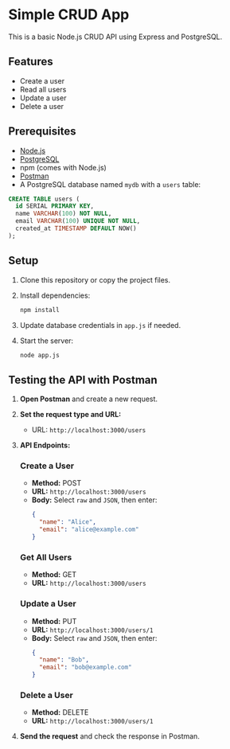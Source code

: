 # Simple CRUD App

This is a basic Node.js CRUD API using Express and PostgreSQL.

## Features

- Create a user
- Read all users
- Update a user
- Delete a user

## Prerequisites

- [Node.js](https://nodejs.org/)
- [PostgreSQL](https://www.postgresql.org/)
- npm (comes with Node.js)
- [Postman](https://www.postman.com/)
- A PostgreSQL database named `mydb` with a `users` table:

```sql
CREATE TABLE users (
  id SERIAL PRIMARY KEY,
  name VARCHAR(100) NOT NULL,
  email VARCHAR(100) UNIQUE NOT NULL,
  created_at TIMESTAMP DEFAULT NOW()
);
```

## Setup

1. Clone this repository or copy the project files.
2. Install dependencies:

   ```sh
   npm install
   ```

3. Update database credentials in `app.js` if needed.
4. Start the server:

   ```sh
   node app.js
   ```

## Testing the API with Postman

1. **Open Postman** and create a new request.

2. **Set the request type and URL:**

   - URL: `http://localhost:3000/users`

3. **API Endpoints:**

   ### Create a User

   - **Method:** POST
   - **URL:** `http://localhost:3000/users`
   - **Body:** Select `raw` and `JSON`, then enter:
     ```json
     {
       "name": "Alice",
       "email": "alice@example.com"
     }
     ```

   ### Get All Users

   - **Method:** GET
   - **URL:** `http://localhost:3000/users`

   ### Update a User

   - **Method:** PUT
   - **URL:** `http://localhost:3000/users/1`
   - **Body:** Select `raw` and `JSON`, then enter:
     ```json
     {
       "name": "Bob",
       "email": "bob@example.com"
     }
     ```

   ### Delete a User

   - **Method:** DELETE
   - **URL:** `http://localhost:3000/users/1`

4. **Send the request** and check the response in Postman.
